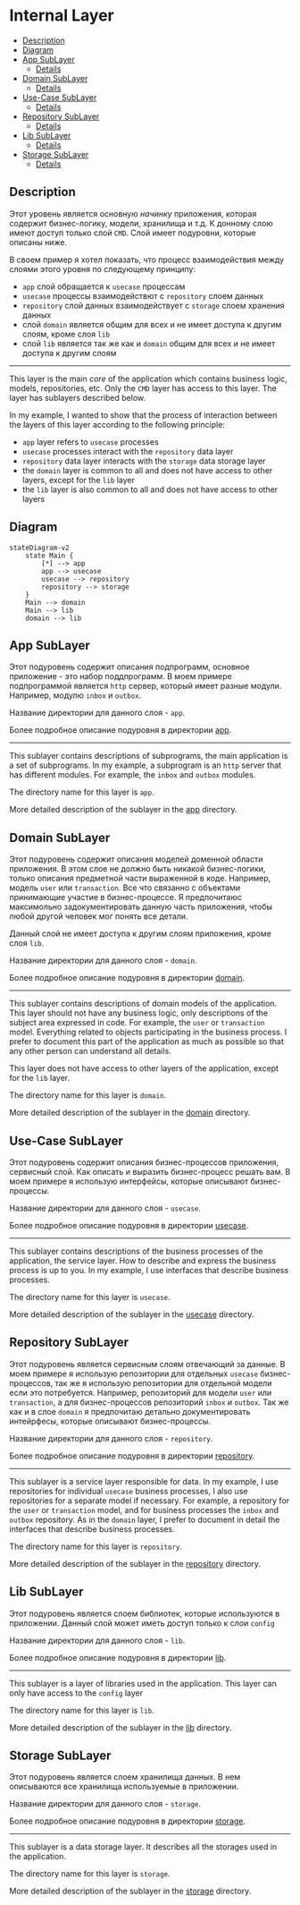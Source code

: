 # Internal Layer

- [Description](#description)
- [Diagram](#diagram)
- [App SubLayer](#app-sublayer)
  - [Details](app/readme.md)
- [Domain SubLayer](#domain-sublayer)
  - [Details](domain/readme.md)
- [Use-Case SubLayer](#use-case-sublayer)
  - [Details](usecase/readme.md)
- [Repository SubLayer](#repository-sublayer)
  - [Details](repository/readme.md)
- [Lib SubLayer](#lib-sublayer)
  - [Details](lib/readme.md)
- [Storage SubLayer](#storage-sublayer)
  - [Details](storage/readme.md)

## Description
Этот уровень является основную *начинку* приложения, которая содержит бизнес-логику, модели, хранилища и т.д.
К донному слою имеют доступ только слой `CMD`.
Слой имеет подуровни, которые описаны ниже.

В своем пример я хотел показать, что процесс взаимодействия между слоями этого уровня по следующему принципу:
- `app` слой обращается к `usecase` процессам
- `usecase` процессы взаимодействют с `repository` слоем данных
- `repository` слой данных взаимодействует с `storage` слоем хранения данных
- слой `domain` является общим для всех и не имеет доступа к другим слоям, кроме слоя `lib`
- слой `lib` является так же как и `domain` общим для всех и не имеет доступа к другим слоям

---

This layer is the main *core* of the application which contains business logic, models, repositories, etc.
Only the `CMD` layer has access to this layer.
The layer has sublayers described below.

In my example, I wanted to show that the process of interaction between the layers of this layer according to the following principle:
- `app` layer refers to `usecase` processes
- `usecase` processes interact with the `repository` data layer
- `repository` data layer interacts with the `storage` data storage layer
- the `domain` layer is common to all and does not have access to other layers, except for the `lib` layer
- the `lib` layer is also common to all and does not have access to other layers


## Diagram

```mermaid
stateDiagram-v2
    state Main { 
        [*] --> app
        app --> usecase
        usecase --> repository
        repository --> storage
    }
    Main --> domain
    Main --> lib
    domain --> lib

```


## App SubLayer

Этот подуровень содержит описания подпрограмм, основное приложение - это набор поддпрограмм.
В моем примере подпрограммой является `http` сервер, который имеет разные модули. 
Например, модулю `inbox` и `outbox`.

Название директории для данного слоя - `app`.

Более подробное описание подуровня в директории [app](app/readme.md).

---

This sublayer contains descriptions of subprograms, the main application is a set of subprograms.
In my example, a subprogram is an `http` server that has different modules.
For example, the `inbox` and `outbox` modules.

The directory name for this layer is `app`.

More detailed description of the sublayer in the [app](app/readme.md) directory.

## Domain SubLayer

Этот подуровень содержит описания моделей доменной области приложения. В этом слое не должно быть никакой бизнес-логики,
только описания предметной части выраженной в коде. Например, модель `user` или `transaction`. 
Все что связанно с объектами принимающие участие в бизнес-процессе.
Я предпочитаюс максимольно задокументировать данную часть приложения, чтобы любой другой человек мог понять все детали.

Данный слой не имеет доступа к другим слоям приложения, кроме слоя `lib`.

Название директории для данного слоя - `domain`.

Более подробное описание подуровня в директории [domain](domain/readme.md).

---

This sublayer contains descriptions of domain models of the application. This layer should not have any business logic,
only descriptions of the subject area expressed in code. For example, the `user` or `transaction` model.
Everything related to objects participating in the business process.
I prefer to document this part of the application as much as possible so that any other person can understand all details.

This layer does not have access to other layers of the application, except for the `lib` layer.

The directory name for this layer is `domain`.

More detailed description of the sublayer in the [domain](domain/readme.md) directory.

## Use-Case SubLayer

Этот подуровень содержит описания бизнес-процессов приложения, сервисный слой. Как описать и выразить бизнес-процесс решать вам. 
В моем примере я использую интерфейсы, которые описывают бизнес-процессы.

Название директории для данного слоя - `usecase`.

Более подробное описание подуровня в директории [usecase](usecase/readme.md).

---

This sublayer contains descriptions of the business processes of the application, the service layer. How to describe and express the business process is up to you.
In my example, I use interfaces that describe business processes.

The directory name for this layer is `usecase`.

More detailed description of the sublayer in the [usecase](usecase/readme.md) directory.

## Repository SubLayer

Этот подуровень является сервисным слоям отвечающий за данные.
В моем примере я использую репозитории для отдельных `usecase` бизнес-процессов, так же я использую репозитории для отдельной модели если это потребуется.
Например, репозиторий для модели `user` или `transaction`, а для бизнес-процессов репозиторий `inbox` и `outbox`.
Так же как и в слое `domain` я предпочитаю детально документировать интейрфесы, которые описывают бизнес-процессы.

Название директории для данного слоя - `repository`.

Более подробное описание подуровня в директории [repository](repository/readme.md).

---

This sublayer is a service layer responsible for data.
In my example, I use repositories for individual `usecase` business processes, I also use repositories for a separate model if necessary.
For example, a repository for the `user` or `transaction` model, and for business processes the `inbox` and `outbox` repository.
As in the `domain` layer, I prefer to document in detail the interfaces that describe business processes.

The directory name for this layer is `repository`.

More detailed description of the sublayer in the [repository](repository/readme.md) directory.

## Lib SubLayer

Этот подуровень является слоем библиотек, которые используются в приложении. 
Данный слой может иметь доступ только к слои `config`

Название директории для данного слоя - `lib`.

Более подробное описание подуровня в директории [lib](lib/readme.md).

---

This sublayer is a layer of libraries used in the application.
This layer can only have access to the `config` layer

The directory name for this layer is `lib`.

More detailed description of the sublayer in the [lib](lib/readme.md) directory.

## Storage SubLayer

Этот подуровень является слоем хранилища данных. В нем описываются все хранилища используемые в приложении.

Название директории для данного слоя - `storage`.

Более подробное описание подуровня в директории [storage](storage/readme.md).

---

This sublayer is a data storage layer. It describes all the storages used in the application.

The directory name for this layer is `storage`.

More detailed description of the sublayer in the [storage](storage/readme.md) directory.